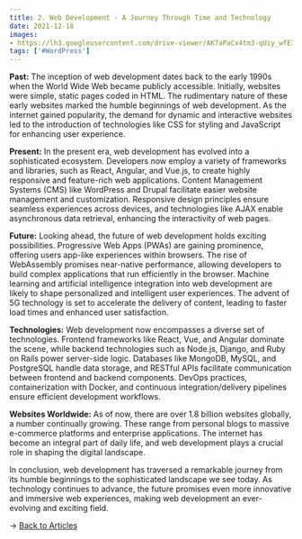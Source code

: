 ```yaml
---
title: 2. Web Development - A Journey Through Time and Technology
date: 2021-12-18
images: 
- https://lh3.googleusercontent.com/drive-viewer/AK7aPaCx4tm3-qUiy_wfE3r7PS9wVDgjBSEPhrPAk5ChcEuFeGF8WxHLRjFECeGHK-pLvvts6Wht5vi4AOXigNJfvxIAWwx2bw=s1600
tags: ['#WordPress']
---
```


**Past:**
The inception of web development dates back to the early 1990s when the World Wide Web became publicly accessible. Initially, websites were simple, static pages coded in HTML. The rudimentary nature of these early websites marked the humble beginnings of web development. As the internet gained popularity, the demand for dynamic and interactive websites led to the introduction of technologies like CSS for styling and JavaScript for enhancing user experience.

**Present:**
In the present era, web development has evolved into a sophisticated ecosystem. Developers now employ a variety of frameworks and libraries, such as React, Angular, and Vue.js, to create highly responsive and feature-rich web applications. Content Management Systems (CMS) like WordPress and Drupal facilitate easier website management and customization. Responsive design principles ensure seamless experiences across devices, and technologies like AJAX enable asynchronous data retrieval, enhancing the interactivity of web pages.

**Future:**
Looking ahead, the future of web development holds exciting possibilities. Progressive Web Apps (PWAs) are gaining prominence, offering users app-like experiences within browsers. The rise of WebAssembly promises near-native performance, allowing developers to build complex applications that run efficiently in the browser. Machine learning and artificial intelligence integration into web development are likely to shape personalized and intelligent user experiences. The advent of 5G technology is set to accelerate the delivery of content, leading to faster load times and enhanced user satisfaction.

**Technologies:**
Web development now encompasses a diverse set of technologies. Frontend frameworks like React, Vue, and Angular dominate the scene, while backend technologies such as Node.js, Django, and Ruby on Rails power server-side logic. Databases like MongoDB, MySQL, and PostgreSQL handle data storage, and RESTful APIs facilitate communication between frontend and backend components. DevOps practices, containerization with Docker, and continuous integration/delivery pipelines ensure efficient development workflows.

**Websites Worldwide:**
As of now, there are over 1.8 billion websites globally, a number continually growing. These range from personal blogs to massive e-commerce platforms and enterprise applications. The internet has become an integral part of daily life, and web development plays a crucial role in shaping the digital landscape.

In conclusion, web development has traversed a remarkable journey from its humble beginnings to the sophisticated landscape we see today. As technology continues to advance, the future promises even more innovative and immersive web experiences, making web development an ever-evolving and exciting field.

→ [Back to Articles](/articles)
